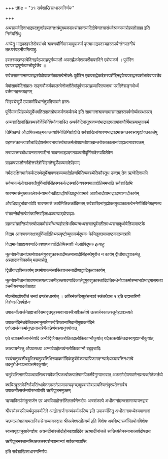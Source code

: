 +++
title = "३१ सर्वशाखिसाधारणनिर्णयः"

+++

अथसामवेदिनांभाद्रपदशुक्लेहस्तनक्षत्रंमुख्यकालःसंक्रान्त्यादिदोषेणतत्रासंभवेश्रावणमासेहस्तोग्राह्य इति निर्णयसिंधुः

अन्येतु भाद्रपदहस्तेदोषसंभवे श्रावणपौर्णिमास्यामुपाकर्म कृत्वाभाद्रपदस्यहस्तपर्यन्तंनपठनीयं ततःपरंपठनीयमित्याहुः

हस्तस्यखण्डत्वेदिनद्वयेऽपराह्णपूर्णव्याप्तौ अपराह्णैकदेशस्पर्शेवापरदिने एवोपाकर्म । पूर्वदिन एवापराह्णपूर्णव्याप्तौपूर्वत्रैव ॥

सर्वत्रसामगानामपराह्णस्यैवोपाकर्मकालत्वेनोक्तेः पूर्वदिन एवापराह्णैकदेशस्पर्शेदिनद्वयेप्यपराह्णस्यर्शाभावेवापरत्रैव

येषांसामवेदिनांप्रातः सङ्गवौकर्मकालत्वेनोक्तौतेषांपूर्वत्रापराह्णव्याप्तित्यक्त्वा परदिनेसङ्गवोर्ध्वं वर्तमानहस्तग्रहणम्

सिंहस्थेसूर्ये उपाकर्मविधानंतुयदिश्रावणे हस्तः

पूर्णिमावासिंहस्थेसूर्येभवतितदातत्रोपाकर्मनकर्कस्थे इति सामगानांश्रावणामासगतहस्तपर्वणोर्व्यवस्थापरम्

अन्यशाखिनांसिंहस्थरवेर्विधिर्निषेधोवानास्ति अथर्ववेदिनांतुश्रावण्यांभाद्रपदगतायांवापौर्णिमास्यामुपाकर्म

तिथिखण्डे औदायिकसङ्गकालव्यापिनीतिथिर्ग्राह्येति सर्वशाखिनांश्रावणभाद्रपदमासगतस्वस्वगृह्योक्तकालेषु

ग्रहणसंक्रान्त्याशौचादिदोषसंभावनायांसर्वथाकर्मलोपप्राप्तौशाखान्तरोक्तकालानांग्राह्यत्वमावश्यकम्

तत्रापस्तम्बबौधायनसामगादीनां श्रावणभाद्रपदगतपञ्चमीपूर्णिमादेरप्यविशेषेण

ग्राह्यत्वप्राप्तौनर्मदोत्तरदेशेसिंहगतेसूर्येपञ्चमादेर्ग्रहणम्

नर्मदादक्षिनभागेकर्कटस्थेसूर्येश्रावणपञ्चम्यादेर्ग्रहणमितिव्यवस्थेतिकौस्तुभ उक्तम् तेन ऋग्वेदिनामपि

सर्वथाकर्मलोपप्रसक्तौपूर्णिमापिसिंहस्थकर्कटस्थादिव्यवस्थयाग्राह्येतिममभाति सर्वशाखिभिः

श्रावणमासेमुख्यकालेपर्जन्याभावेनव्रीह्याद्यौषधिप्रादुर्भावाभावे आशौचादौवाभाद्रपदश्रवणादौकार्यम्

औषधिप्रादुर्भावाभावेपि श्रावणमासे कार्यमितिकर्कादिमतम् सर्वशाखिनांगृह्योक्तमुख्यकालत्वेननैर्णीतेदिनेग्रहणस्य

संक्रान्तेर्वासत्वेसंक्रान्तिरहिताःपञ्चम्याद्‌योग्राह्याः

ग्रहणसंक्रान्तियोगश्चोपाकर्मसंबन्धिन्यहोरात्रेभविष्यन्मध्यरात्रात्पूर्वमतीतमध्यरात्रादूर्ध्वचेतियामाष्टके

विद्यम आनश्रवणनक्षत्रपूर्णिमादितिथ्यस्पृष्टोप्युपाकर्मदूषकः केचितूक्तयामाष्टकादन्यत्रापि

विद्यमानोग्राह्यश्रवणादिनक्शह्त्रपर्वादितिथिस्पर्शी चेत्सोपिदूषक इत्याहुः

नूतनोपनीतानांप्रथमोपाकर्मगुरुशुक्रास्तादौमलमासादौसिंहस्थेगुरौच न कार्यम् द्वीतीयाद्युपाकर्मतु अस्तादावपिकार्यम् मलमासेतु

द्वितीयाद्यपिनकार्यम् प्रथमोपाकर्मस्वस्तिवाचननादीश्राद्धादिकृत्वाकार्यम्

नूतनोपनीतानांश्रावणमासगतपञ्चमीहस्तश्रवणादिकालेषुगुरुशुक्रास्तादिप्रतिबन्धेनोपाकर्मारम्भाभावेभाद्रमासगतपञ्चमीश्रवणादयोग्राह्याः

मौञ्जीयज्ञोपवीतं चनवं दण्डंचधारयेत् । अजिनंकटिसूत्रंचनववं स्त्रंतथैवच १ इति ब्रह्मचारिणौ विशेषःप्रतिवर्षज्ञेयः

उपाकर्मोत्सर्जनेब्रह्मचारिसमावृतगृहस्थवानप्रस्थैःसर्वैःकर्तव्ये उत्सर्जनकालस्तुनेहप्रपञ्च्यते

उपाकर्मदिनेथवेतिवचनानुसारेणसर्वशिष्टानामिदानीमुपाकर्मदिने एवोत्सर्जनकर्मानुष्ठानाचारेणैतन्निर्णयस्यानुपयोगात्

एते उपाकर्मोत्सर्जनेयदि अन्यैःद्विजैःसहकरोतितदालौकिकाग्नौकुर्यात् यदैकःकरोतितदास्वगृह्याग्नौकुर्यात्

कात्यायनैस्तु औपवसथ्या अग्नावेवहोतव्यंनलौकिकाग्नौ बह्‌वृचादिः

स्वयंचतुरवत्तीबहुभिश्चतुरवत्तिभिरुपाकर्मादिकंकुर्वन्नेकस्यापिजामदग्न्यादेःपञ्चावत्तिनःसत्वे तदनुरोधेनपञ्चावत्तमेवकुर्यात्

चतुर्रवत्तिनामपिपञ्चावत्तित्वस्यवैकल्पिकत्वोक्त्यातेषामपिकर्मवैगुण्याभावात् अकरणेदोषश्रवणेनप्रत्यब्दमेतेकर्तव्ये

क्वचित्पुस्तकेनिर्णयसिंन्धावेतदकरणेप्राजापत्यकृच्छ्‌मुपवासोवाप्रायश्चित्तंदृश्यतेनसर्वत्र उपाकर्मोत्सर्जनयोरुभयोरपि ऋषिपूजनमुक्तम्

ऋष्यादितर्पणंतूत्सर्जन एव अत्रविवाहोत्तरंतिलतर्पणेनदोषः अत्रसंकल्पे अधीतानांछन्दसामाप्यायनद्वारा

श्रीपरमेश्वरप्रीत्यर्थमुपाकर्मदिने अद्योत्सर्जनाख्यंकर्मकरिष्य इति उपाकर्मणितु अधीतानामध्येश्यमाणानां

चछन्दसांयातयामतानिरासेनाप्यायनद्वारा श्रीपरमेश्वरप्रीत्यर्थं इति विशेषः अवशिष्टःसर्वोपिप्रयोगविशेषः

स्वस्वगृह्यानुसारेणज्ञेयः अत्रनदीनांरजोदोहोनब्रह्मादिदेव ऋष्यादीनांजले सान्निध्यंतेनस्नानात्सर्वदोषक्षयः

ऋषिपूजनस्थानस्थितजलस्पर्शनपानाभ्यां सर्वकामावाप्तिः

इति सर्वशाखिसाधारणनिर्णयः
